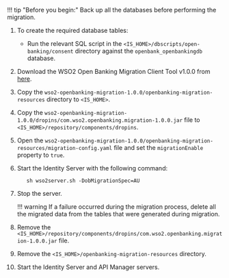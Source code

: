 !!! tip "Before you begin:"
    Back up all the databases before performing the migration.

1. To create the required database tables:
    - Run the relevant SQL script in the `<IS_HOME>/dbscripts/open-banking/consent` directory against
      the `openbank_openbankingdb` database.
2. Download the WSO2 Open Banking Migration Client Tool v1.0.0 from <a href="https://uk.ob.docs.wso2.com/en/latest/assets/attachments/wso2-openbanking-migration-1.0.0.zip" download> here</a>.
3. Copy the `wso2-openbanking-migration-1.0.0/openbanking-migration-resources` directory to `<IS_HOME>`.
4. Copy the `wso2-openbanking-migration-1.0.0/dropins/com.wso2.openbanking.migration-1.0.0.jar` file to `<IS_HOME>/repository/components/dropins`.
5. Open the `wso2-openbanking-migration-1.0.0/openbanking-migration-resources/migration-config.yaml` file and
   set the `migrationEnable` property to `true`.
6. Start the Identity Server with the following command:
   
    ```
       sh wso2server.sh -DobMigrationSpec=AU
    ```
   
7. Stop the server.

    !!! warning
        If a failure occurred during the migration process, delete all the migrated data from the tables that 
        were generated during migration.

8. Remove the `<IS_HOME>/repository/components/dropins/com.wso2.openbanking.migration-1.0.0.jar` file.
9. Remove the `<IS_HOME>/openbanking-migration-resources` directory.
10. Start the Identity Server and API Manager servers.
